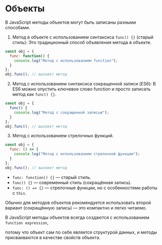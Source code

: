 # Объекты
В JavaScript методы объектов могут быть записаны разными способами.
1. Метод в объекте с использованием синтаксиса `func() {}` (старый стиль): Это традиционный способ объявления метода в объекте.
```js
const obj = {
  func: function() {
    console.log("Метод с использованием function");
  }
};
obj.func(); // вызовет метод
```

2. Метод с использованием синтаксиса сокращенной записи (ES6): В ES6 можно опустить ключевое слово function и просто записать метод как `func() {}`.
```js
const obj = {
  func() {
    console.log("Метод с сокращенной записью");
  }
};
obj.func(); // вызовет метод
```

3. Метод с использованием стрелочных функций.
```js
const obj = {
  func: () => {
    console.log("Метод с использованием стрелочной функции");
  }
};
obj.func(); // вызовет метод
```

- `func: function() {}` — старый стиль.
- `func() {}` — современный стиль (сокращённая запись).
- `func: () => {}` — стрелочные функции, но с особенностями работы с `this`.

Обычно для методов объектов рекомендуется использовать второй вариант (сокращённую запись) — это компактно и легко читаемо.

В JavaScript методы объектов всегда создаются с использованием `function expression`, 

потому что объект сам по себе является структурой данных, и методы присваиваются в качестве свойств объекта.
